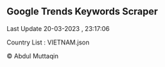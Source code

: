 

## Google Trends Keywords Scraper 
 
Last Update 20-03-2023 , 23:17:06

Country List :
VIETNAM.json



© Abdul Muttaqin 
